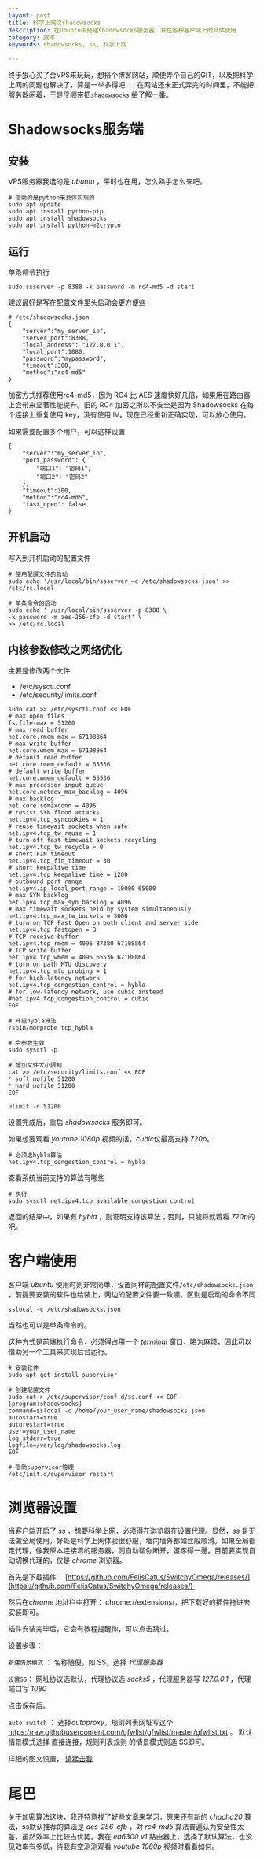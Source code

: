 ```yaml
---
layout: post
title: 科学上网之shadowsocks
description: 在Ubuntu中搭建shadowsocks服务器，并在各种客户端上的具体使用
category: 效率
keywords: shadowsocks, ss, 科学上网

---
```


终于狠心买了台VPS来玩玩，想搭个博客网站，顺便弄个自己的GIT，以及把科学上网的问题也解决了，算是一举多得吧……在网站还未正式弄完的时间里，不能把服务器闲着，于是乎顺带把`shadowsocks` 给了解一番。

<!-- more -->

# Shadowsocks服务端

## 安装

VPS服务器我选的是 *ubuntu* ，平时也在用，怎么熟手怎么来吧。

```shell
# 借助的是python来具体实现的
sudo apt update
sudo apt install python-pip
sudo apt install shadowsocks
sudo apt install python–m2crypto
```

## 运行

单条命令执行

```shell
sudo ssserver -p 8388 -k password -m rc4-md5 -d start
```

建议最好是写在配置文件里头启动会更方便些

```shell
# /etc/shadowsocks.json
{
    "server":"my_server_ip",
    "server_port":8388,
    "local_address": "127.0.0.1",
    "local_port":1080,
    "password":"mypassword",
    "timeout":300,
    "method":"rc4-md5"
}
```

加密方式推荐使用rc4-md5，因为 RC4 比 AES 速度快好几倍，如果用在路由器上会带来显著性能提升。旧的 RC4 加密之所以不安全是因为 Shadowsocks 在每个连接上重复使用 key，没有使用 IV。现在已经重新正确实现，可以放心使用。

如果需要配置多个用户，可以这样设置

```shell
{
    "server":"my_server_ip",
    "port_password": {
        "端口1": "密码1",
        "端口2": "密码2"
    },
    "timeout":300,
    "method":"rc4-md5",
    "fast_open": false
}
```

## 开机启动

写入到开机启动的配置文件

```shell
# 使用配置文件的启动
sudo echo '/usr/local/bin/ssserver –c /etc/shadowsocks.json' >> /etc/rc.local

# 单条命令的启动
sudo echo '	/usr/local/bin/ssserver -p 8388 \
-k password -m aes-256-cfb -d start' \
>> /etc/rc.local
```

## 内核参数修改之网络优化

主要是修改两个文件

- /etc/sysctl.conf
- /etc/security/limits.conf

```shell
sudo cat >> /etc/sysctl.conf << EOF
# max open files
fs.file-max = 51200
# max read buffer
net.core.rmem_max = 67108864
# max write buffer
net.core.wmem_max = 67108864
# default read buffer
net.core.rmem_default = 65536
# default write buffer
net.core.wmem_default = 65536
# max processor input queue
net.core.netdev_max_backlog = 4096
# max backlog
net.core.somaxconn = 4096
# resist SYN flood attacks
net.ipv4.tcp_syncookies = 1
# reuse timewait sockets when safe
net.ipv4.tcp_tw_reuse = 1
# turn off fast timewait sockets recycling
net.ipv4.tcp_tw_recycle = 0
# short FIN timeout
net.ipv4.tcp_fin_timeout = 30
# short keepalive time
net.ipv4.tcp_keepalive_time = 1200
# outbound port range
net.ipv4.ip_local_port_range = 10000 65000
# max SYN backlog
net.ipv4.tcp_max_syn_backlog = 4096
# max timewait sockets held by system simultaneously
net.ipv4.tcp_max_tw_buckets = 5000
# turn on TCP Fast Open on both client and server side
net.ipv4.tcp_fastopen = 3
# TCP receive buffer
net.ipv4.tcp_rmem = 4096 87380 67108864
# TCP write buffer
net.ipv4.tcp_wmem = 4096 65536 67108864
# turn on path MTU discovery
net.ipv4.tcp_mtu_probing = 1
# for high-latency network 
net.ipv4.tcp_congestion_control = hybla
# for low-latency network, use cubic instead
#net.ipv4.tcp_congestion_control = cubic
EOF

# 开启hybla算法
/sbin/modprobe tcp_hybla

# 令参数生效
sudo sysctl -p

# 增加文件大小限制
cat >> /etc/security/limits.conf << EOF
* soft nofile 51200
* hard nofile 51200
EOF

ulimit -n 51200
```

设置完成后，重启 *shadowsocks* 服务即可。

如果想要观看 *youtube 1080p* 视频的话，*cubic*仅最高支持 *720p*。

```shell
# 必须选hybla算法
net.ipv4.tcp_congestion_control = hybla
```

查看系统当前支持的算法有哪些

```shell
# 执行
sudo sysctl net.ipv4.tcp_available_congestion_control
```

返回的结果中，如果有 *hybla* ，则证明支持该算法；否则，只能将就着看 *720p*的吧。

# 客户端使用

客户端 *ubuntu* 使用时则非常简单，设置同样的配置文件`/etc/shadowsocks.json` ，前提要安装的软件也给装上，两边的配置文件要一致噢。区别是启动的命令不同

```shell
sslocal -c /etc/shadowsocks.json
```

当然也可以是单条命令的。

这种方式是前端执行命令，必须得占用一个 *terminal* 窗口，略为麻烦，因此可以借助另一个工具来实现后台运行。

```shell
# 安装软件
sudo apt-get install supervisor

# 创建配置文件 
sudo cat > /etc/supervisor/conf.d/ss.conf << EOF
[program:shadowsocks]
command=sslocal -c /home/your_user_name/shadowsocks.json
autostart=true
autorestart=true
user=your_user_name
log_stderr=true
logfile=/var/log/shadowsocks.log
EOF

# 借助supervisor管理
/etc/init.d/supervisor restart
```

# 浏览器设置

当客户端开启了 *ss* ，想要科学上网，必须得在浏览器在设置代理。显然，*ss* 是无法做全局使用，好处是科学上网体验很舒服，墙内墙外都如丝般顺滑。如果全局都走代理，像我原本连接着的服务器，则自动帮你断开，蛋疼得一逼。目前要实现自动切换代理的，仅是 *chrome* 浏览器。

首先是下载插件： [https://github.com/FelisCatus/SwitchyOmega/releases/](https://github.com/FelisCatus/SwitchyOmega/releases/) 

然后在*chrome* 地址栏中打开： chrome://extensions/，把下载好的插件拖进去安装即可。

插件安装完毕后，它会有教程提醒你，可以点击跳过。

设置步骤：

`新建情景模式` ： 名称随便，如 SS，选择 *代理服务器*

`设置SS`： 网址协议选默认，代理协议选 *socks5* ，代理服务器写 *127.0.0.1* ，代理端口写 *1080*

点击保存后。

`auto switch` ： 选择*autoproxy*，规则列表网址写这个 
https://raw.githubusercontent.com/gfwlist/gfwlist/master/gfwlist.txt 。
默认情景模式选择 直接连接，规则列表规则 的情景模式则选 SS即可。

详细的图文设置， [请猛击我](https://aitanlu.com/ubuntu-shadowsocks-ke-hu-duan-pei-zhi.html)

# 尾巴

关于加密算法这块，我还特意找了好些文章来学习，原来还有新的 *chacha20* 算法，ss默认推荐的算法是 *aes-256-cfb* ，对 *rc4-md5* 算法普遍认为安全性太差，虽然效率上比较占优势。我在 *ea6300 v1* 路由器上，选择了默认算法，也没见效率有多低，待我有空测测观看 *youtube 1080p* 视频时看看如何。